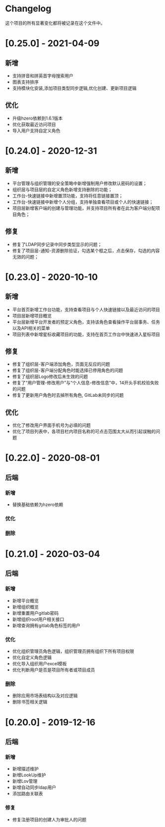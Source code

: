 # Changelog

这个项目的所有显著变化都将被记录在这个文件中。

# [0.25.0] - 2021-04-09
## 新增
- 支持拼音和拼英首字母搜索用户
- 图表支持排序
- 支持模块化安装,添加项目类型同步逻辑,优化创建、更新项目逻辑

## 优化
- 升级hzero依赖到1.6.1版本
- 优化获取最近访问项目
- 导入用户支持自定义角色

# [0.24.0] - 2020-12-31
## 新增
- 平台管理与组织管理的安全策略中新增强制用户修改默认密码的设置；
- 组织层与项目层的自定义角色新增支持删除的功能；
- 工作台-快速链接中新增置顶功能，支持将任意链接置顶；
- 工作台-快速链接中新增个人分组，支持单独查看项目或个人的快速链接；
- 项目层新增客户端的创建与管理功能，并支持项目所有者在此为客户端分配项目角色；

## 修复
- 修复了LDAP同步记录中同步类型显示的问题；
- 修复了项目层-通知-资源删除验证，勾选某个框之后，点击保存，勾选的内容无效的问题；

# [0.23.0] - 2020-10-10
## 新增
- 平台首页新增工作台功能，支持查看项目与个人快速链接以及最近访问的项目
- 项目层新增项目概览
- 平台层新增平台开发者的预定义角色，支持该角色查看操作平台层事务、任务以及API相关的菜单
- 项目列表中新增星标收藏项目的功能，支持在首页工作台中快速进入星标项目

## 修复
- 修复了组织层-客户端添加角色，页面无反应的问题
- 修复了组织层-客户端分配角色时能选择已停用角色的问题
- 修复了组织层Logo修改后未生效的问题
- 修复了“用户管理-修改用户”与“个人信息-修改信息”中，14开头手机校验失败的问题
- 修复了更新用户角色时去掉所有角色, GitLab未同步的问题

## 优化
- 优化了修改用户界面手机号为必填的问题
- 优化了项目列表中，各项目栏内项目名称的可点击范围太大从而引起误触的问题

# [0.22.0] - 2020-08-01

## 后端
### 新增
- 替换基础依赖为hzero依赖

### 优化

### 删除


# [0.21.0] - 2020-03-04

## 后端
### 新增

- 新增平台概览
- 新增组织概览
- 新增重置用户gitlab密码
- 新增组织root用户相关接口
- 新增查询拥有gitlab角色标签的用户

### 优化
- 优化组织管理员角色逻辑，组织管理员拥有组织下所有项目权限
- 优化自定义角色逻辑
- 优化导入组织用户excel模板
- 优化判断用户是否是项目所有者或项目成员

### 删除

- 删除应用市场表结构以及对应逻辑
- 删除书签相关逻辑

# [0.20.0] - 2019-12-16

## 后端

### 新增

- 新增描述维护
- 新增LookUp维护
- 新增Lov管理
- 新增自动同步ldap用户
- 添加路由关联表

### 修复

- 修复注册项目的创建人为审批人的问题